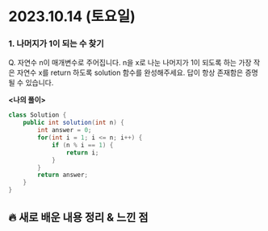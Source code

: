 # 2023.10.14 (토요일)
### **1. 나머지가 1이 되는 수 찾기**

Q. 자연수 n이 매개변수로 주어집니다. n을 x로 나눈 나머지가 1이 되도록 하는 가장 작은 자연수 x를 return 하도록 solution 함수를 완성해주세요. 답이 항상 존재함은 증명될 수 있습니다.

**<나의 풀이>**
```java
class Solution {
    public int solution(int n) {
        int answer = 0;
        for(int i = 1; i <= n; i++) {
            if (n % i == 1) {
                return i;
            }
        }
        return answer;
    }
}
```
##  **🔥 새로 배운 내용 정리 & 느낀 점**
    
    